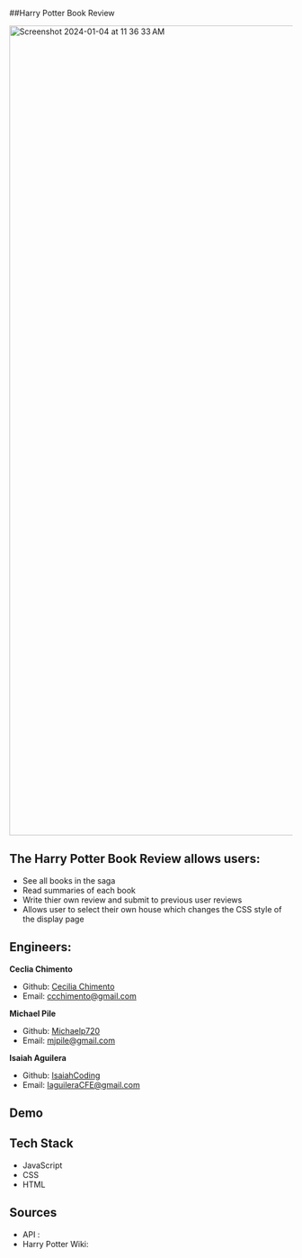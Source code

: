 ##Harry Potter Book Review

<img width="1440" alt="Screenshot 2024-01-04 at 11 36 33 AM" src="https://github.com/Michaelp720/HarryPotterBookReviewer/assets/82983831/ca7040b3-6e29-4308-bdb2-e5f5d38c7be2">


## The Harry Potter Book Review allows users:
- See all books in the saga
- Read summaries of each book
- Write thier own review and submit to previous user reviews
- Allows user to select their own house which changes the CSS style of the display page


## Engineers:

**Ceclia Chimento**
- Github: <a href="">Cecilia Chimento</a><br>
- Email: ccchimento@gmail.com

**Michael Pile**
- Github: <a href="https://github.com/Michaelp720">Michaelp720</a><br>
- Email: mjpile@gmail.com
 
**Isaiah Aguilera**
- Github: <a href="https://github.com/IsaiahCoding">IsaiahCoding</a><br>
- Email: <a href="mailto:IaguileraCFE@gmail.com">IaguileraCFE@gmail.com</a>

## Demo


## Tech Stack
- JavaScript
- CSS
- HTML

## Sources
- API :
- Harry Potter Wiki:

